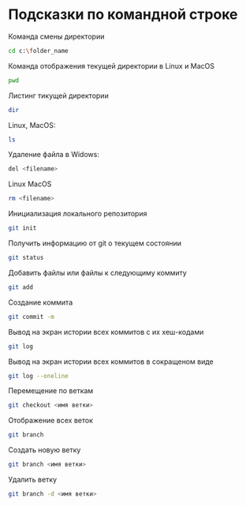 # Подсказки по командной строке

Команда смены директории 
```sh
cd c:\folder_name
```
Команда отображения текущей директории в Linux и MacOS
```sh
pwd
```
Листинг тикущей директории
```sh
dir
```
Linux, MacOS:
```sh
ls
```
Удаление файла в Widows:
```sh
del <filename>
```
Linux MacOS
```sh
rm <filename>
```
Инициализация локального репозитория
```sh
git init
```
Получить информацию от git о текущем состоянии
```sh
git status
```
Добавить файлы или файлы к следующиму коммиту
```sh
git add
```
Создание коммита
```sh
git commit -m
```
Вывод на экран истории всех коммитов с их хеш-кодами
```sh
git log
```
Вывод на экран истории всех коммитов в сокращеном виде
```sh
git log --oneline
```
Перемещение по веткам
```sh
git checkout <имя ветки>
```
Отображение всех веток
```sh
git branch
```
Создать новую ветку
```sh
git branch <имя ветки>
```
Удалить ветку
```sh
git branch -d <имя ветки>
